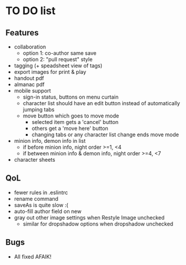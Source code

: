 # TO DO list

## Features

- collaboration
  - option 1: co-author same save
  - option 2: "pull request" style
- tagging (+ speadsheet view of tags)
- export images for print & play
- handout pdf
- almanac pdf
- mobile support
  - sign-in status, buttons on menu curtain
  - character list should have an edit button instead of automatically jumping tabs
  - move button which goes to move mode
    - selected item gets a 'cancel' button
    - others get a 'move here' button
    - changing tabs or any character list change ends move mode
- minion info, demon info in list
  - if before minion info, night order >=1, <4
  - if between minion info & demon info, night order >=4, <7
- character sheets

## QoL

- fewer rules in .eslintrc
- rename command
- saveAs is quite slow :(
- auto-fill author field on new
- gray out other image settings when Restyle Image unchecked
  - similar for dropshadow options when dropshadow unchecked

## Bugs

- All fixed AFAIK!
